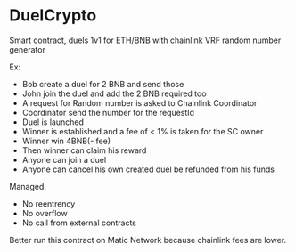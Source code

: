 # DuelCrypto
Smart contract, duels 1v1 for ETH/BNB with chainlink VRF random number generator

Ex:
- Bob create a duel for 2 BNB and send those
- John join the duel and add the 2 BNB required too
- A request for Random number is asked to Chainlink Coordinator
- Coordinator send the number for the requestId
- Duel is launched
- Winner is established and a fee of < 1% is taken for the SC owner
- Winner win 4BNB(- fee)
- Then winner can claim his reward
- Anyone can join a duel
- Anyone can cancel his own created duel be refunded from his funds


Managed:
- No reentrency
- No overflow
- No call from external contracts

Better run this contract on Matic Network because chainlink fees are lower.
